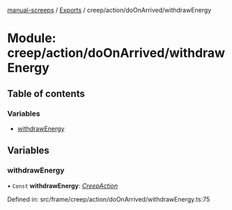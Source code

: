 [manual-screeps](../README.md) / [Exports](../modules.md) / creep/action/doOnArrived/withdrawEnergy

# Module: creep/action/doOnArrived/withdrawEnergy

## Table of contents

### Variables

- [withdrawEnergy](creep_action_doonarrived_withdrawenergy.md#withdrawenergy)

## Variables

### withdrawEnergy

• `Const` **withdrawEnergy**: [*CreepAction*](../interfaces/creep_action_doonarrived.creepaction.md)

Defined in: src/frame/creep/action/doOnArrived/withdrawEnergy.ts:75
